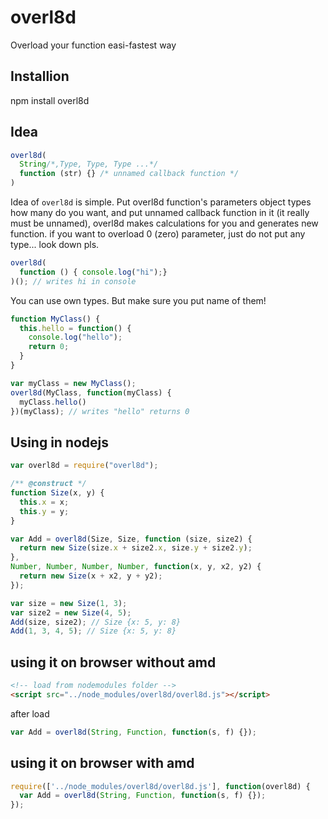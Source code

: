 # overl8d
Overload your function easi-fastest way

## Installion

  npm install overl8d
  
## Idea

```javascript
overl8d(
  String/*,Type, Type, Type ...*/
  function (str) {} /* unnamed callback function */
)
```

Idea of `overl8d` is simple. Put overl8d function's parameters object types how many do you want, and put unnamed callback function in it (it really must be unnamed), overl8d makes calculations for you and generates new function. if you want to overload 0 (zero) parameter, just do not put any type... look down pls.

```javascript
overl8d(
  function () { console.log("hi");}
)(); // writes hi in console
```

You can use own types. But make sure you put name of them!

```javascript
function MyClass() {
  this.hello = function() {
    console.log("hello");
    return 0;
  }
}

var myClass = new MyClass();
overl8d(MyClass, function(myClass) {
  myClass.hello() 
})(myClass); // writes "hello" returns 0

```


## Using in nodejs

```javascript
var overl8d = require("overl8d");

/** @construct */
function Size(x, y) {
  this.x = x;
  this.y = y;
}

var Add = overl8d(Size, Size, function (size, size2) {
  return new Size(size.x + size2.x, size.y + size2.y);
},
Number, Number, Number, Number, function(x, y, x2, y2) {
  return new Size(x + x2, y + y2);
});

var size = new Size(1, 3);
var size2 = new Size(4, 5);
Add(size, size2); // Size {x: 5, y: 8}
Add(1, 3, 4, 5); // Size {x: 5, y: 8}
```


## using it on browser without amd

```html
<!-- load from nodemodules folder -->
<script src="../node_modules/overl8d/overl8d.js"></script>
```

after load

```javascript
var Add = overl8d(String, Function, function(s, f) {});
```

## using it on browser with amd

```javascript
require(['../node_modules/overl8d/overl8d.js'], function(overl8d) {
  var Add = overl8d(String, Function, function(s, f) {});
});
```
